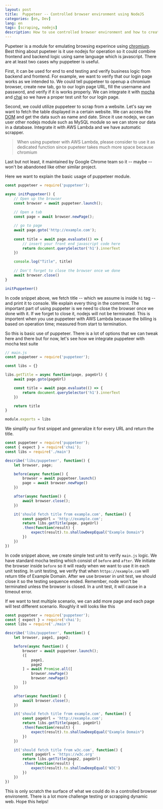 ```yaml
---
layout: post
title:  Puppeteer -- Controlled browser environment using NodeJS
categories: [en, Dev]
lang: en
tags: [scraping, nodejs]
description: How to use controlled browser environment and how to create test unit based on it
---
```


Pupeteer is a module for emulating browsing experince using [chromium](https://www.chromium.org).
Best thing about pupeteer is it use nodejs for operation so it could combine frontend and backend logic using same language which is javascript.
There are at least two cases why puppeteer is useful. 

First, it can be used for end to end testing and verify business logic from backend and frontend.
For example, we want to verify that our login page works as we intended to. 
We could tell puppeteer to openup a chromium browser, create new tab, go to our login page URL, fill the username and password, and verify if it is works properly.
We can integrate it with [mocha](https://mochajs.org) and [chai](https://www.chaijs.com) so we have a proper test unit for our login page.

Second, we could utilize puppeteer to scrap from a website.
Let's say we want to fetch the table displayed in a certain website.
We can access the [DOM](https://www.w3.org/TR/DOM-Level-2-Core/introduction.html) and get the data such as name and date.
Since it use nodejs, we can user other nodejs module such as MySQL module so we can store our data in a database.
Integrate it with AWS Lambda and we have automatic scrapper. 

> When using pupeteer with AWS Lambda, please consider to use it as dedicated function since pupeteer takes much more space because chromium

Last but not least, it maintained by Google Chrome team so it -- maybe -- won't be abandoned like other similar project.

Here we want to explain the basic usage of puppeteer module.

```javascript
const puppeteer = require('puppeteer');

async initPuppeteer() {
	// Open up the browser
	const browser = await puppeteer.launch();
	
	// Open a tab 
	const page = await browser.newPage();

	// go to page
	await page.goto('http://example.com');
	
	const title = await page.evaluate(() => {
		// insert your front end javascript code here
		return document.querySelector('h1').innerText
	})

	console.log("Title", title)
	
	// Don't forget to close the browser once we done
	await browser.close()
}

initPuppeteer()

```
In code snippet above, we fetch title -- which we assume is inside `h1` tag -- and print it to console. We explain every thing in the comment.
The important part of using puppeter is we need to close the browser once we done with it. If we forget to close it, nodejs will not be terminated.
This is importent when you use puppeteer with AWS Lambda because the billing is based on operation time; measured from start to termination.

So this is basic use of puppeteer. There is a lot of options that we can tweak here and there but for now, let's see how we integrate puppeteer with
mocha test suite


```javascript
// main.js
const puppeteer = require('puppeteer');

const libs = {}

libs.getTitle = async function(page, pageUrl) {
	await page.goto(pageUrl)

	const title = await page.evaluate(() => {
		return document.querySelector('h1').innerText
	})

	return title
}

module.exports = libs
```

We simplify our first snippet and generalize it for every URL and return the title. 

```javascript
const puppeteer = require('puppeteer');
const { expect } = require('chai');
const libs = require('./main')

describe('libs/puppeteer', function() {
	let browser, page;

	before(async function() {
		browser = await puppeteer.launch()
		page = await browser.newPage()
	})

	after(async function() {
		await browser.close();
	})

	it('should fetch title from example.com', function() {
		const pageUrl = 'http://example.com';
		return libs.getTitle(page, pageUrl)
		.then(function(result) {
			expect(result).to.shallowDeepEqual("Example Domain")
		})
	})
})
```

In code snippet above, we create simple test unit to verify `main.js` logic. We have standard mocha testing which consist of `before` and `after`.
We initiate the browser inside `before` so it will ready when we want to use it in each unit testing.
In unit testing, we verify that when `https://example.com` will return title of Example Domain. After we use browser in unit test, we should close it
so the testing sequence ended. Remember, node won't be terminated unless the browser is closed. In a unit test, it will cause in a timeout error.

If we want to test multiple scenario, we can add more page and each page will test different scenario. Roughly it will looks like this

```javascript
const puppeteer = require('puppeteer');
const { expect } = require('chai');
const libs = require('./main')

describe('libs/puppeteer', function() {
	let browser, page1, page2;

	before(async function() {
		browser = await puppeteer.launch();
		([
			page1,
			page2
		] = await Promise.all([
			browser.newPage()
			browser.newPage()
		])
	})

	after(async function() {
		await browser.close();
	})

	it('should fetch title from example.com', function() {
		const pageUrl = 'http://example.com';
		return libs.getTitle(page1, pageUrl)
		.then(function(result) {
			expect(result).to.shallowDeepEqual("Example Domain")
		})
	})

	it('should fetch title from w3c.com', function() {
		const pageUrl = 'https://w3c.org'
		return libs.getTitle(page2, pageUrl)
		.then(function(result) {
			expect(result).to.shallowDeepEqual('W3C')
		})
	})
})
```

This is only scratch the surface of what we could do in a controlled browser environemt. There is a lot more challenge testing or scrapping dynamic web. Hope this helps!
